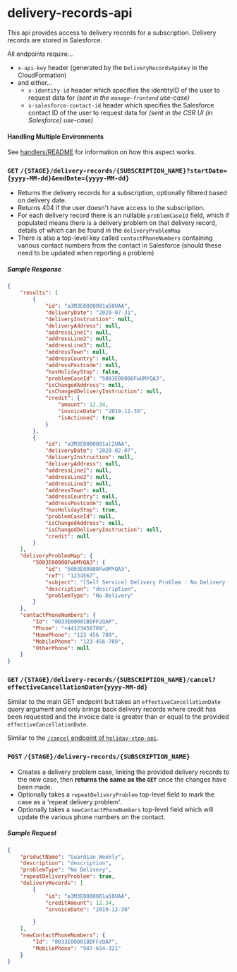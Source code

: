 # delivery-records-api

This api provides access to delivery records for a subscription. Delivery records are stored in Salesforce. 

All endpoints require...

- `x-api-key` header (generated by the `DeliveryRecordsApiKey` in the CloudFormation)
- and either...
  - `x-identity-id` header which specifies the identityID of the user to request data for _(sent in the `manage-frontend` use-case)_
  - `x-salesforce-contact-id` header which specifies the Salesforce contact ID of the user to request data for _(sent in the CSR UI (in Salesforce) use-case)_
  
#### Handling Multiple Environments
See [handlers/README](../README.md#3rd-party-service-environments) for information on how this aspect works.

### **`GET`** `/{STAGE}/delivery-records/{SUBSCRIPTION_NAME}?startDate={yyyy-MM-dd}&endDate={yyyy-MM-dd}`

- Returns the delivery records for a subscription, optionally filtered based on delivery date.
- Returns 404 if the user doesn't have access to the subscription.
- For each delivery record there is an nullable `problemCaseId` field, which if populated means there is a delivery problem on that delivery record, details of which can be found in the `deliveryProblemMap`
- There is also a top-level key called `contactPhoneNumbers` containing various contact numbers from the contact in Salesforce (should these need to be updated when reporting a problem)

##### Sample Response
```json
{
    "results": [
        {
            "id": "a3M3E0000001a50UAA",
            "deliveryDate": "2020-07-31",
            "deliveryInstruction": null,
            "deliveryAddress": null,
            "addressLine1": null,
            "addressLine2": null,
            "addressLine3": null,
            "addressTown": null,
            "addressCountry": null,
            "addressPostcode": null,
            "hasHolidayStop": false,
            "problemCaseId": "5003E00000FwUMYQA3",
            "isChangedAddress": null,
            "isChangedDeliveryInstruction": null,
            "credit": {
                "amount": 12.34,
                "invoiceDate": "2019-12-30",
                "isActioned": true
            }
        },
        {
            "id": "a3M3E0000001al2UAA",
            "deliveryDate": "2020-02-07",
            "deliveryInstruction": null,
            "deliveryAddress": null,
            "addressLine1": null,
            "addressLine2": null,
            "addressLine3": null,
            "addressTown": null,
            "addressCountry": null,
            "addressPostcode": null,
            "hasHolidayStop": true,
            "problemCaseId": null,
            "isChangedAddress": null,
            "isChangedDeliveryInstruction": null,
            "credit": null
        }
    ],
    "deliveryProblemMap": {
        "5003E00000FwUMYQA3": {
            "id": "5003E00000FwUMYQA3",
            "ref": "1234567",
            "subject": "[Self Service] Delivery Problem : No Delivery (Guardian Weekly - A-S00080535)",
            "description": "description",
            "problemType": "No Delivery"
        }
    },
    "contactPhoneNumbers": {
        "Id": "0033E00001BDFFzQAP",
        "Phone": "+44123456789",
        "HomePhone": "123 456 789",
        "MobilePhone": "123-456-789",
        "OtherPhone": null
    }
}
```

### **`GET`** `/{STAGE}/delivery-records/{SUBSCRIPTION_NAME}/cancel?effectiveCancellationDate={yyyy-MM-dd}`
Similar to the main GET endpoint but takes an `effectiveCancellationDate` query argument and only brings back delivery records where credit has been requested and the invoice date is greater than or equal to the provided `effectiveCancellationDate`.

Similar to the [`/cancel` endpoint of `holiday-stop-api`](https://github.com/guardian/support-service-lambdas/tree/master/handlers/holiday-stop-api#get-stagehsrsubscription_namecanceleffectivecancellationdateyyyy-mm-dd).

### `POST` `/{STAGE}/delivery-records/{SUBSCRIPTION_NAME}`

- Creates a delivery problem case, linking the provided delivery records to the new case, then **returns the same as the `GET`** once the changes have been made.
- Optionally takes a `repeatDeliveryProblem` top-level field to mark the case as a 'repeat delivery problem'.
- Optionally takes a `newContactPhoneNumbers` top-level field which will update the various phone numbers on the contact.

##### Sample Request
```json
{
    "productName": "Guardian Weekly",
    "description": "description",
    "problemType": "No Delivery",
    "repeatDeliveryProblem": true,
    "deliveryRecords": [
    	{
    		"id": "a3M3E0000001a50UAA",
    		"creditAmount": 12.34,
    		"invoiceDate": "2019-12-30"

    	}
    ],
    "newContactPhoneNumbers": {
        "Id": "0033E00001BDFFzQAP",
        "MobilePhone": "987-654-321"
    }
}
```